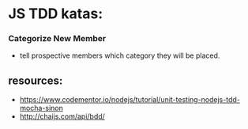 # JS TDD katas:

### Categorize New Member
* tell prospective members which category they will be placed.

## resources:
* https://www.codementor.io/nodejs/tutorial/unit-testing-nodejs-tdd-mocha-sinon
* http://chaijs.com/api/bdd/
